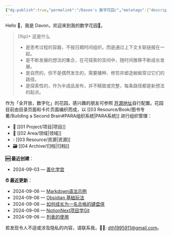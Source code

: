 ```yaml
---
{"dg-publish":true,"permalink":"/Davon's 数字花园/","metatags":{"description":"这里是 🏡Davon的数字花园，是个人不断发展的想法的集合，作为半成品的思考，在可探索的空间中，随时间推移不断播种、修剪、塑造","og:site_name":"DavonOs","og:title":"Davon 的数字花园","og:type":"article","og:url":"https://zuji.eu.org","og:image":null,"og:image:width":"400","og:image:alt":"articlecover","og:locale":"zh_cn"},"tags":["digitalgarden","gardenEntry"]}
---
```



Hello 👋，我是 Davon，欢迎来到我的数字花园🎉。

>[!tip]+ 这是什么
>- 是思考过程的容器，不按日期时间组织，而是通过上下文关联链接在一起。
>- 是不断发展的想法的集合，在可探索的空间中，随时间推移不断成长发展。
>- 是自然的，但不是偶然发生的，需要播种、修剪并塑造蜿蜒穿过它们的路径。
>- 是探索性的，作为半成品发布，并不精致或完整，每条路径都是新想法的起点。

作为「全开放，数字化」的花园，感兴趣的朋友可参照 [开源地址](https://github.com/DavonOs/digitalgarden)自行配置。花园目前由目录页面和卡片页面编织而成，以 [[03 Resource/Book/图书专著/Building a Second Brain#PARA组织系统\|PARA系统]] 进行组织管理：
- 🎯 [[01 Project/项目\|项目]]
- 🔖 [[02 Area/领域\|领域]]
- 💧 [[03 Resource/资源\|资源]]
- 🗃️ [[04 Archive/归档\|归档]]

**🆕 最近创建**：
<div><ul class="dataview list-view-ul"><li><span>2024-09-03 — <a data-tooltip-position="top" aria-label="03 Resource/善化学宫.md" data-href="03 Resource/善化学宫.md" href="03 Resource/善化学宫.md" class="internal-link" target="_blank" rel="noopener">善化学宫</a></span></li></ul></div>

**⏰ 最近更新**：
<div><ul class="dataview list-view-ul"><li><span>2024-09-06 — <a data-tooltip-position="top" aria-label="01 Project/Content/Markdown语法示例.md" data-href="01 Project/Content/Markdown语法示例.md" href="01 Project/Content/Markdown语法示例.md" class="internal-link" target="_blank" rel="noopener">Markdown语法示例</a></span></li><li><span>2024-09-06 — <a data-tooltip-position="top" aria-label="01 Project/Content/Obsidian 基础玩法.md" data-href="01 Project/Content/Obsidian 基础玩法.md" href="01 Project/Content/Obsidian 基础玩法.md" class="internal-link" target="_blank" rel="noopener">Obsidian 基础玩法</a></span></li><li><span>2024-09-06 — <a data-tooltip-position="top" aria-label="01 Project/Content/如何成长为一名合格的键盘侠.md" data-href="01 Project/Content/如何成长为一名合格的键盘侠.md" href="01 Project/Content/如何成长为一名合格的键盘侠.md" class="internal-link" target="_blank" rel="noopener">如何成长为一名合格的键盘侠</a></span></li><li><span>2024-09-06 — <a data-tooltip-position="top" aria-label="01 Project/Program/NotionNext项目学Git.md" data-href="01 Project/Program/NotionNext项目学Git.md" href="01 Project/Program/NotionNext项目学Git.md" class="internal-link" target="_blank" rel="noopener">NotionNext项目学Git</a></span></li><li><span>2024-09-06 — <a data-tooltip-position="top" aria-label="01 Project/Program/Python/列表的使用.md" data-href="01 Project/Program/Python/列表的使用.md" href="01 Project/Program/Python/列表的使用.md" class="internal-link" target="_blank" rel="noopener">列表的使用</a></span></li></ul></div>

若发现令人不适或涉及隐私的内容，请联系我，🦀🦀: dth1995911@gmail.com。